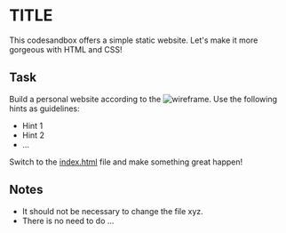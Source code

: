 # TITLE

This codesandbox offers a simple static website. Let's make it more gorgeous with HTML and CSS!

## Task

Build a personal website according to the ![wireframe](). Use the following hints as guidelines:

- Hint 1
- Hint 2
- ...

Switch to the [index.html](./index.html) file and make something great happen!

## Notes

- It should not be necessary to change the file xyz.
- There is no need to do ...

